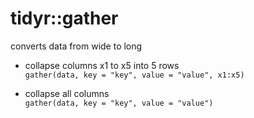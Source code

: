 # tidyr::gather

converts data from wide to long

- collapse columns x1 to x5 into 5 rows   
`gather(data, key = "key", value = "value", x1:x5)`

- collapse all columns  
`gather(data, key = "key", value = "value")`
